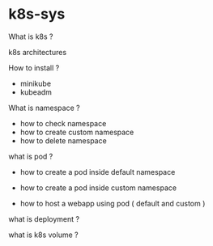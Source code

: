 # k8s-sys


What is k8s ?

k8s architectures

How to install ?
 
   - minikube
   - kubeadm


What is namespace ?

   - how to check namespace
   - how to create custom namespace
   - how to delete namespace

what is pod ?

   - how to create a pod inside default namespace

   - how to  create a pod inside custom namespace

   - how to host a webapp using pod ( default and custom )


what is deployment ?


what is k8s volume ?
